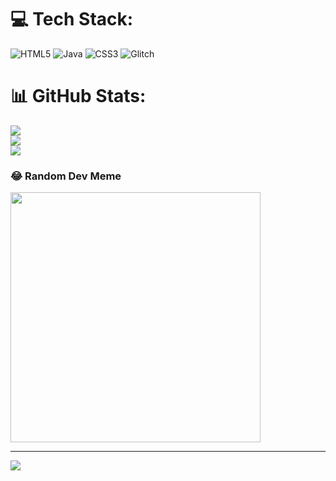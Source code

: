 
# 💻 Tech Stack:
![HTML5](https://img.shields.io/badge/html5-%23E34F26.svg?style=for-the-badge&logo=html5&logoColor=white) ![Java](https://img.shields.io/badge/java-%23ED8B00.svg?style=for-the-badge&logo=openjdk&logoColor=white) ![CSS3](https://img.shields.io/badge/css3-%231572B6.svg?style=for-the-badge&logo=css3&logoColor=white) ![Glitch](https://img.shields.io/badge/glitch-%233333FF.svg?style=for-the-badge&logo=glitch&logoColor=white)
# 📊 GitHub Stats:
![](https://github-readme-stats.vercel.app/api?username=nutt34738&theme=dark&hide_border=false&include_all_commits=false&count_private=false)<br/>
![](https://github-readme-streak-stats.herokuapp.com/?user=nutt34738&theme=dark&hide_border=false)<br/>
![](https://github-readme-stats.vercel.app/api/top-langs/?username=nutt34738&theme=dark&hide_border=false&include_all_commits=false&count_private=false&layout=compact)

### 😂 Random Dev Meme
<img src='https://memer-new.vercel.app/' style="height: 400px;"/>

---
[![](https://visitcount.itsvg.in/api?id=nutt34738&icon=0&color=0)](https://visitcount.itsvg.in)

<!-- Proudly created with GPRM ( https://gprm.itsvg.in ) -->
